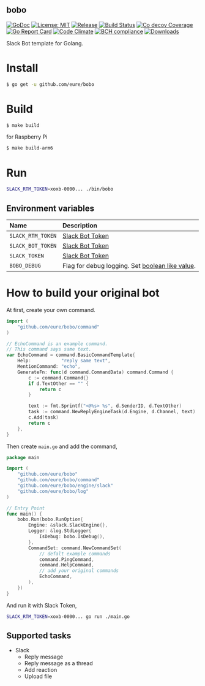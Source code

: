 bobo
----

[![GoDoc][1]][2] [![License: MIT][3]][4] [![Release][5]][6] [![Build Status][7]][8] [![Co decov Coverage][11]][12] [![Go Report Card][13]][14] [![Code Climate][19]][20] [![BCH compliance][21]][22] [![Downloads][15]][16]

[1]: https://godoc.org/github.com/eure/bobo?status.svg
[2]: https://godoc.org/github.com/eure/bobo
[3]: https://img.shields.io/badge/License-MIT-blue.svg
[4]: LICENSE.md
[5]: https://img.shields.io/github/release/eure/bobo.svg
[6]: https://github.com/eure/bobo/releases/latest
[7]: https://travis-ci.org/eure/bobo.svg?branch=master
[8]: https://travis-ci.org/eure/bobo
[9]: https://coveralls.io/repos/eure/bobo/badge.svg?branch=master&service=github
[10]: https://coveralls.io/github/eure/bobo?branch=master
[11]: https://codecov.io/github/eure/bobo/coverage.svg?branch=master
[12]: https://codecov.io/github/eure/bobo?branch=master
[13]: https://goreportcard.com/badge/github.com/eure/bobo
[14]: https://goreportcard.com/report/github.com/eure/bobo
[15]: https://img.shields.io/github/downloads/eure/bobo/total.svg?maxAge=1800
[16]: https://github.com/eure/bobo/releases
[17]: https://img.shields.io/github/stars/eure/bobo.svg
[18]: https://github.com/eure/bobo/stargazers
[19]: https://codeclimate.com/github/eure/bobo/badges/gpa.svg
[20]: https://codeclimate.com/github/eure/bobo
[21]: https://bettercodehub.com/edge/badge/eure/bobo?branch=master
[22]: https://bettercodehub.com/



Slack Bot template for Golang.


# Install

```bash
$ go get -u github.com/eure/bobo
```

# Build

```bash
$ make build
```

for Raspberry Pi

```bash
$ make build-arm6
```

# Run

```bash
SLACK_RTM_TOKEN=xoxb-0000... ./bin/bobo
```

## Environment variables

|Name|Description|
|:--|:--|
| `SLACK_RTM_TOKEN` | [Slack Bot Token](https://slack.com/apps/A0F7YS25R-bots) |
| `SLACK_BOT_TOKEN` | [Slack Bot Token](https://slack.com/apps/A0F7YS25R-bots) |
| `SLACK_TOKEN` | [Slack Bot Token](https://slack.com/apps/A0F7YS25R-bots) |
| `BOBO_DEBUG` | Flag for debug logging. Set [boolean like value](https://golang.org/pkg/strconv/#ParseBool). |

# How to build your original bot

At first, create your own command.

```go
import (
	"github.com/eure/bobo/command"
)

// EchoCommand is an example command.
// This command says same text.
var EchoCommand = command.BasicCommandTemplate{
	Help:           "reply same text",
	MentionCommand: "echo",
	GenerateFn: func(d command.CommandData) command.Command {
		c := command.Command{}
		if d.TextOther == "" {
			return c
		}

		text := fmt.Sprintf("<@%s> %s", d.SenderID, d.TextOther)
		task := command.NewReplyEngineTask(d.Engine, d.Channel, text)
		c.Add(task)
		return c
	},
}
```

Then create `main.go` and add the command,

```go
package main

import (
	"github.com/eure/bobo"
	"github.com/eure/bobo/command"
	"github.com/eure/bobo/engine/slack"
	"github.com/eure/bobo/log"
)

// Entry Point
func main() {
	bobo.Run(bobo.RunOption{
		Engine: &slack.SlackEngine{},
		Logger: &log.StdLogger{
			IsDebug: bobo.IsDebug(),
		},
		CommandSet: command.NewCommandSet(
			// defalt example commands
			command.PingCommand,
			command.HelpCommand,
			// add your original commands
			EchoCommand,
		),
	})
}
```

And run it with Slack Token,

```bash
SLACK_RTM_TOKEN=xoxb-0000... go run ./main.go
```

## Supported tasks

- Slack
    - Reply message
    - Reply message as a thread
    - Add reaction
    - Upload file
